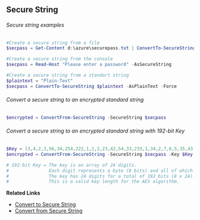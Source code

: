 ## Secure String

###### Secure string examples

```PowerShell
#Create a secure string from a file
$secpass = Get-Content d:\azure\securepass.txt | ConvertTo-SecureString -AsPlainText -Force

#Create a secure string from the console
$secpass = Read-Host "Please enter a password" -AsSecureString

#Create a secure string from a standart string
$plaintext = "Plain-Text"
$secpass = ConvertTo-SecureString $plaintext -AsPlainText -Force
```

###### Convert a secure string to an encrypted standard string
```PowerShell
$encrypted = ConvertFrom-SecureString -SecureString $secpass
```

###### Convert a secure string to an encrypted standard string with 192-bit Key
```PowerShell
$Key = (3,4,2,3,56,34,254,222,1,1,2,23,42,54,33,233,1,34,2,7,6,5,35,43)
$encrypted = ConvertFrom-SecureString -SecureString $secpass -Key $Key

# 192-bit Key = The key is an array of 24 digits.
#               Each digit represents a byte (8 bits) and all of which are less than 256 (0-255)
#               The key has 24 digits for a total of 192 bits (8 x 24).
#               This is a valid key length for the AES algorithm.
```

**Related Links**
- [Convert to Secure String](https://docs.microsoft.com/en-us/powershell/module/microsoft.powershell.security/convertto-securestring?view=powershell-6)
- [Convert from Secure String](https://docs.microsoft.com/en-us/powershell/module/microsoft.powershell.security/convertfrom-securestring?view=powershell-6)